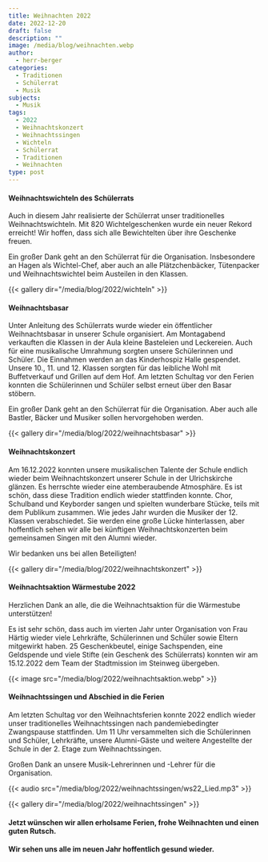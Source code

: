```yaml
---
title: Weihnachten 2022
date: 2022-12-20
draft: false
description: ""
image: /media/blog/weihnachten.webp
author:
  - herr-berger
categories:
  - Traditionen
  - Schülerrat
  - Musik
subjects:
  - Musik
tags:
  - 2022
  - Weihnachtskonzert
  - Weihnachtssingen
  - Wichteln
  - Schülerrat
  - Traditionen
  - Weihnachten
type: post
---
```

#### Weihnachtswichteln des Schülerrats

Auch in diesem Jahr realisierte der Schülerrat unser traditionelles Weihnachtswichteln. Mit 820 Wichtelgeschenken wurde ein neuer Rekord erreicht! Wir hoffen, dass sich alle Bewichtelten über ihre Geschenke freuen.

Ein großer Dank geht an den Schülerrat für die Organisation. Insbesondere an Hagen als Wichtel-Chef, aber auch an alle Plätzchenbäcker, Tütenpacker und Weihnachtswichtel beim Austeilen in den Klassen.

{{< gallery dir="/media/blog/2022/wichteln" >}}

#### Weihnachtsbasar

U﻿nter Anleitung des Schülerrats wurde wieder ein öffentlicher Weihnachtsbasar in unserer Schule organisiert. Am Montagabend verkauften die Klassen in der Aula kleine Basteleien und Leckereien. Auch für eine musikalische Umrahmung sorgten unsere Schülerinnen und Schüler. Die Einnahmen werden an das Kinderhospiz Halle gespendet. Unsere 10., 11. und 12. Klassen sorgten für das leibliche Wohl mit Buffetverkauf und Grillen auf dem Hof. Am letzten Schultag vor den Ferien konnten die Schülerinnen und Schüler selbst erneut über den Basar stöbern.

Ein großer Dank geht an den Schülerrat für die Organisation. Aber auch alle Bastler, Bäcker und Musiker sollen hervorgehoben werden.

{{< gallery dir="/media/blog/2022/weihnachtsbasar" >}}

#### Weihnachtskonzert

Am 16.12.2022 konnten unsere musikalischen Talente der Schule endlich wieder beim Weihnachtskonzert unserer Schule in der Ulrichskirche glänzen. Es herrschte wieder eine atemberaubende Atmosphäre. Es ist schön, dass diese Tradition endlich wieder stattfinden konnte. Chor, Schulband und Keyborder sangen und spielten wunderbare Stücke, teils mit dem Publikum zusammen. Wie jedes Jahr wurden die Musiker der 12. Klassen verabschiedet. Sie werden eine große Lücke hinterlassen, aber hoffentlich sehen wir alle bei künftigen Weihnachtskonzerten beim gemeinsamen Singen mit den Alumni wieder.

Wir bedanken uns bei allen Beteiligten!

{{< gallery dir="/media/blog/2022/weihnachtskonzert" >}}

#### Weihnachtsaktion Wärmestube 2022

Herzlichen Dank an alle, die die Weihnachtsaktion für die Wärmestube unterstützen!

Es ist sehr schön, dass auch im vierten Jahr unter Organisation von Frau Härtig wieder viele Lehrkräfte, Schülerinnen
und Schüler sowie Eltern mitgewirkt haben. 25 Geschenkbeutel, einige
Sachspenden, eine Geldspende und viele Stifte (ein Geschenk des Schülerrats)
konnten wir am 15.12.2022 dem Team der Stadtmission im Steinweg übergeben.

{{< image src="/media/blog/2022/weihnachtsaktion.webp" >}}

#### Weihnachtssingen und Abschied in die Ferien

Am letzten Schultag vor den Weihnachtsferien konnte 2022 endlich wieder unser traditionelles Weihnachtssingen nach pandemiebedingter Zwangspause stattfinden. Um 11 Uhr versammelten sich die Schülerinnen und Schüler, Lehrkräfte, unsere Alumni-Gäste und weitere Angestellte der Schule in der 2. Etage zum Weihnachtssingen.

Großen Dank an unsere Musik-Lehrerinnen und -Lehrer für die Organisation.

{{< audio src="/media/blog/2022/weihnachtssingen/ws22_Lied.mp3" >}}

{{< gallery dir="/media/blog/2022/weihnachtssingen" >}}

#### Jetzt wünschen wir allen erholsame Ferien, frohe Weihnachten und einen guten Rutsch.

#### Wir sehen uns alle im neuen Jahr hoffentlich gesund wieder.




